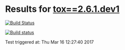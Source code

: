 # Results for [tox==2.6.1.dev1](https://devpi.net/obestwalter/dev/tox/2.6.1.dev1)

[![Build Status](FILL_ME_IN)](FILL_ME_IN)

[![Build status](FILL_ME_IN)](FILL_ME_IN)

Test triggered at: Thu Mar 16 12:27:40 2017
